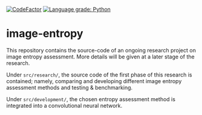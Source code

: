 [![CodeFactor](https://www.codefactor.io/repository/github/xphyro/image-entropy/badge)](https://www.codefactor.io/repository/github/xphyro/image-entropy)
[![Language grade: Python](https://img.shields.io/lgtm/grade/python/g/XPhyro/image-entropy.svg?logo=lgtm&logoWidth=18)](https://lgtm.com/projects/g/XPhyro/image-entropy/context:python)

# image-entropy
This repository contains the source-code of an ongoing research project on image
entropy assessment. More details will be given at a later stage of the research.

Under `src/research/`, the source code of the first phase of this research is
contained; namely, comparing and developing different image entropy assessment
methods and testing & benchmarking.

Under `src/development/`, the chosen entropy assessment method is integrated
into a convolutional neural network.

